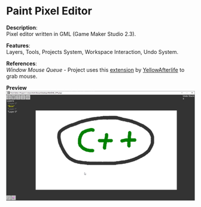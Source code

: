 # Paint Pixel Editor

**Description**: \
Pixel editor written in GML (Game Maker Studio 2.3).

**Features**: \
Layers, 
Tools, 
Projects 
System, 
Workspace Interaction, 
Undo System.

**References**: \
_Window Mouse Queue_ - Project uses this [extension](https://github.com/YAL-GameMaker/window_mouse_queue) by [YellowAfterlife](https://github.com/YellowAfterlife) to grab mouse.

**Preview**
![Preview](preview.png)

